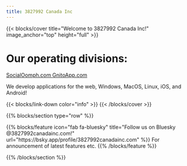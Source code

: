 ```yaml
---
title: 3827992 Canada Inc
---
```


{{< blocks/cover title="Welcome to 3827992 Canada Inc!" image_anchor="top" height="full" >}}
<h1 class=" mb-5">Our operating divisions:</h1>
<a class="btn btn-lg btn-secondary me-3 mb-4" href="https://www.socialoomph.com">
  SocialOomph.com <i class="fas fa-arrow-alt-circle-right ms-2"></i>
</a>
<a class="btn btn-lg btn-secondary me-3 mb-4" href="https://www.gnitoapp.com">
  GnitoApp.com <i class="fas fa-arrow-alt-circle-right ms-2"></i>
</a>
<p class="lead mt-5">We develop applications for the web, Windows, MacOS, Linux, iOS, and Android!</p>
{{< blocks/link-down color="info" >}}
{{< /blocks/cover >}}

{{% blocks/section type="row" %}}
<div class="container">
  <div class="row justify-content-center">
{{% blocks/feature icon="fab fa-bluesky" title="Follow us on Bluesky @3827992canadainc.com!"
    url="https://bsky.app/profile/3827992canadainc.com" %}}
For announcement of latest features etc.
{{% /blocks/feature %}}
  </div>
</div>

{{% /blocks/section %}}

